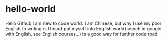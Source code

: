 # hello-world
Hello Github
I am new to code world.
I am Chinese, but why I use my poor English to writing is I heard put myself into English world(search in google with English, see English courses...) is a good way for further code road.

